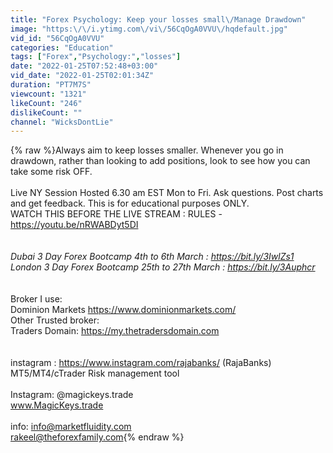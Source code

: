 ```yaml
---
title: "Forex Psychology: Keep your losses small\/Manage Drawdown"
image: "https:\/\/i.ytimg.com\/vi\/56CqOgA0VVU\/hqdefault.jpg"
vid_id: "56CqOgA0VVU"
categories: "Education"
tags: ["Forex","Psychology:","losses"]
date: "2022-01-25T07:52:48+03:00"
vid_date: "2022-01-25T02:01:34Z"
duration: "PT7M7S"
viewcount: "1321"
likeCount: "246"
dislikeCount: ""
channel: "WicksDontLie"
---
```

{% raw %}Always aim to keep losses smaller. Whenever you go in drawdown, rather than looking to add positions, look to see how you can take some risk OFF. <br /><br />Live NY Session Hosted 6.30 am EST Mon to Fri. Ask questions. Post charts and get feedback. This is for educational purposes ONLY.<br />WATCH THIS BEFORE THE LIVE STREAM : RULES - <a rel="nofollow" target="blank" href="https://youtu.be/nRWABDyt5DI">https://youtu.be/nRWABDyt5DI</a><br />_<br /><br />Dubai 3 Day Forex Bootcamp 4th to 6th March : <a rel="nofollow" target="blank" href="https://bit.ly/3IwlZs1">https://bit.ly/3IwlZs1</a><br />London 3 Day Forex Bootcamp 25th to 27th March : <a rel="nofollow" target="blank" href="https://bit.ly/3Auphcr">https://bit.ly/3Auphcr</a><br />_<br /><br />Broker I use:<br />Dominion Markets  <a rel="nofollow" target="blank" href="https://www.dominionmarkets.com/">https://www.dominionmarkets.com/</a><br />Other Trusted broker:<br />Traders Domain: <a rel="nofollow" target="blank" href="https://my.thetradersdomain.com">https://my.thetradersdomain.com</a><br /><br /><br />instagram  : <a rel="nofollow" target="blank" href="https://www.instagram.com/rajabanks/">https://www.instagram.com/rajabanks/</a> (RajaBanks)<br />MT5/MT4/cTrader Risk management tool<br /><br />Instagram: @magickeys.trade<br />www.MagicKeys.trade<br /><br />info: info@marketfluidity.com<br />rakeel@theforexfamily.com{% endraw %}
